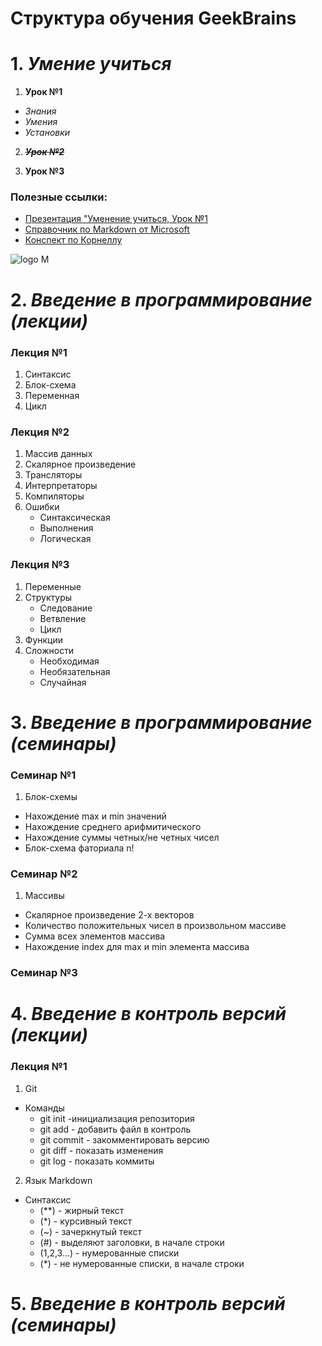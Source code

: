 # Структура обучения GeekBrains
#   1. ___Умение учиться___
1. **Урок №1**
* _Знания_
* _Умения_
* _Установки_

2. ~~***Урок №2***~~

3. **Урок №3**

### Полезные ссылки:
* [Презентация "Уменение учиться, Урок №1](presentation.pdf)
* [Справочник по Markdown от Microsoft](https://learn.microsoft.com/ru-ru/contribute/markdown-reference)
* [Конспект по Корнеллу](abstract.jpg)

![logo M](https://e-cdn-images.dzcdn.net/images/cover/0ef663b9e8070199dc03a02c835b9d37/264x264-000000-80-0-0.jpg)

# 2. ___Введение в программирование (лекции)___
### Лекция №1
1. Синтаксис
2. Блок-схема
3. Переменная
4. Цикл
### Лекция №2
1. Массив данных
2. Скалярное произведение
3. Трансляторы
4. Интерпретаторы
5. Компиляторы
6. Ошибки
    * Синтаксическая
    * Выполнения
    * Логическая
### Лекция №3
1. Переменные
2. Структуры
    * Следование
    * Ветвление
    * Цикл
3. Функции
4. Сложности
    * Необходимая
    * Необязательная
    * Случайная
# 3. ___Введение в программирование (семинары)___
### Семинар №1
1. Блок-схемы

* Нахождение max и min значений
* Нахождение среднего арифмитического
* Нахождение суммы четных/не четных чисел
* Блок-схема фаториала n!
### Семинар №2
1. Массивы

* Скалярное произведение 2-х векторов
* Количество положительных чисел в произвольном массиве
* Сумма всех элементов массива
* Нахождение index для max и min элемента массива
### Семинар №3

# 4. ___Введение в контроль версий (лекции)___
### Лекция №1
1. Git
* Команды
    * git init  -инициализация репозитория
    * git add - добавить файл в контроль
    * git commit - закомментировать версию
    * git diff - показать изменения
    * git log - показать коммиты
2. Язык Markdown
* Синтаксис
    * (**) - жирный текст
    * (*) - курсивный текст
    * (~) - зачеркнутый текст
    * (#) - выделяют заголовки, в начале строки
    * (1,2,3...) - нумерованные списки
    * (*) - не нумерованные списки, в начале строки
# 5. ___Введение в контроль версий (семинары)___
